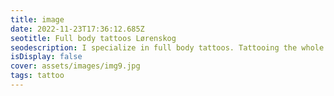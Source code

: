 ```yaml
--- 
title: image 
date: 2022-11-23T17:36:12.685Z 
seotitle: Full body tattoos Lørenskog 
seodescription: I specialize in full body tattoos. Tattooing the whole body is a big project, let me help you with the design and the process. 
isDisplay: false 
cover: assets/images/img9.jpg 
tags: tattoo 
--- 
```

